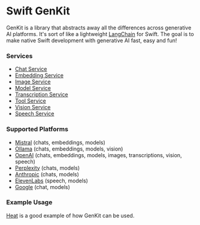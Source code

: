 # Swift GenKit

GenKit is a library that abstracts away all the differences across generative AI platforms. It's sort of like a lightweight [LangChain](https://www.langchain.com) for Swift. The goal is to make native Swift development with generative AI fast, easy and fun!

### Services

- [Chat Service](Sources/GenKit/Services/ChatService.swift)
- [Embedding Service](Sources/GenKit/Services/EmbeddingService.swift)
- [Image Service](Sources/GenKit/Services/ImageService.swift)
- [Model Service](Sources/GenKit/Services/ModelService.swift)
- [Transcription Service](Sources/GenKit/Services/TranscriptionService.swift)
- [Tool Service](Sources/GenKit/Services/ToolService.swift)
- [Vision Service](Sources/GenKit/Services/VisionService.swift)
- [Speech Service](Sources/GenKit/Services/SpeechService.swift)

### Supported Platforms

- [Mistral](https://github.com/nathanborror/swift-mistral) (chats, embeddings, models)
- [Ollama](https://github.com/nathanborror/swift-ollama) (chats, embeddings, models, vision)
- [OpenAI](https://github.com/nathanborror/swift-openai) (chats, embeddings, models, images, transcriptions, vision, speech)
- [Perplexity](https://github.com/nathanborror/swift-perplexity) (chats, models)
- [Anthropic](https://github.com/nathanborror/swift-anthropic) (chats, models)
- [ElevenLabs](https://github.com/nathanborror/swift-elevenlabs) (speech, models)
- [Google](https://github.com/nathanborror/swift-google-gen) (chat, models)

### Example Usage

[Heat](https://github.com/nathanborror/Heat) is a good example of how GenKit can be used.
